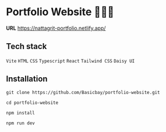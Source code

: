 # Portfolio Website 👨🏻‍💻
**URL** https://nattagrit-portfolio.netlify.app/

## Tech stack
`Vite` `HTML` `CSS` `Typescript` `React` `Tailwind CSS` `Daisy UI`

## Installation
```console
git clone https://github.com/Basicbay/portfolio-website.git
```
```console
cd portfolio-website
```
```console
npm install
```
```console
npm run dev
```
